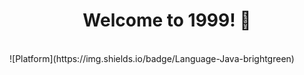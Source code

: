 <h1 align="center">Welcome to 1999! 👋</h1>

<br/>
![Platform](https://img.shields.io/badge/Language-Java-brightgreen)
<br/>
